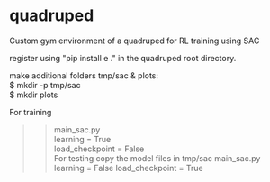 # quadruped
Custom gym environment of a quadruped for RL training using SAC  

register using "pip install e ." in the quadruped root directory.  


make additional folders tmp/sac & plots:  
$ mkdir -p tmp/sac  
$ mkdir plots  

For training  
>>main_sac.py    
>>learning = True   
>>load_checkpoint = False    
For testing copy the model files in tmp/sac
>>main_sac.py  
>>learning = False
>>load_checkpoint = True
